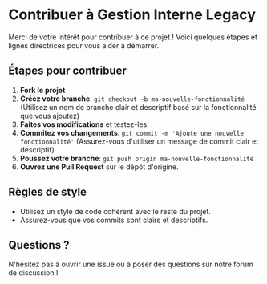 # Contribuer à Gestion Interne Legacy

Merci de votre intérêt pour contribuer à ce projet ! Voici quelques étapes et lignes directrices pour vous aider à démarrer.

## Étapes pour contribuer
1. **Fork le projet**
2. **Créez votre branche**: `git checkout -b ma-nouvelle-fonctionnalité` (Utilisez un nom de branche clair et descriptif basé sur la fonctionnalité que vous ajoutez)
3. **Faites vos modifications** et testez-les.
4. **Commitez vos changements**: `git commit -m 'Ajoute une nouvelle fonctionnalité'` (Assurez-vous d'utiliser un message de commit clair et descriptif)
5. **Poussez votre branche**: `git push origin ma-nouvelle-fonctionnalité`
6. **Ouvrez une Pull Request** sur le dépôt d'origine.

## Règles de style
- Utilisez un style de code cohérent avec le reste du projet.
- Assurez-vous que vos commits sont clairs et descriptifs.

## Questions ?
N'hésitez pas à ouvrir une issue ou à poser des questions sur notre forum de discussion !